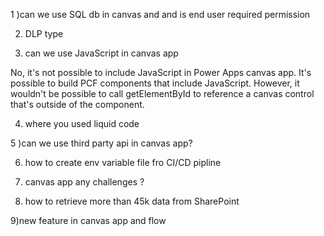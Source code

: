 1 )can we use SQL db in canvas and and is end user required permission 

2) DLP type

3) can we use JavaScript in canvas app 

No, it's not possible to include JavaScript in Power Apps canvas app. It's possible to build PCF components that include JavaScript. However, it wouldn't be possible to call getElementById to reference a canvas control that's outside of the component.


4) where you used liquid code 

5 )can we use third party api in canvas app?

6) how to create  env variable file  fro CI/CD pipline

7) canvas app any challenges ?

8) how to retrieve  more than 45k data from SharePoint

 9)new feature in canvas app and flow











